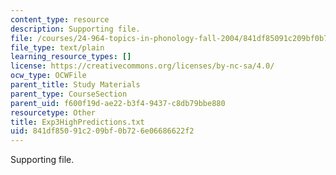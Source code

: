 ```yaml
---
content_type: resource
description: Supporting file.
file: /courses/24-964-topics-in-phonology-fall-2004/841df85091c209bf0b726e06686622f2_Exp3HighPredictions.txt
file_type: text/plain
learning_resource_types: []
license: https://creativecommons.org/licenses/by-nc-sa/4.0/
ocw_type: OCWFile
parent_title: Study Materials
parent_type: CourseSection
parent_uid: f600f19d-ae22-b3f4-9437-c8db79bbe880
resourcetype: Other
title: Exp3HighPredictions.txt
uid: 841df850-91c2-09bf-0b72-6e06686622f2
---
```

Supporting file.